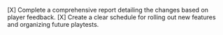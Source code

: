 [X] Complete a comprehensive report detailing the changes based on player feedback.
[X] Create a clear schedule for rolling out new features and organizing future playtests.
